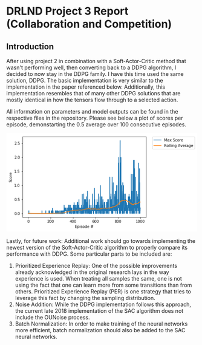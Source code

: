 # DRLND Project 3 Report (Collaboration and Competition)

## Introduction

After using project 2 in combination with a Soft-Actor-Critic method that wasn't performing well, then converting back to a DDPG algorithm, I decided to now stay in the DDPG family. I have this time used the same solution, DDPG. The basic implementation is very similar to the implementation in the paper referenced below. Additionally, this implementation resembles that of many other DDPG solutions that are mostly identical in how the tensors flow through to a selected action.

All information on parameters and model outputs can be found in the respective files in the repository. Please see below a plot of scores per episode, demonstarting the 0.5 average over 100 consecutive episodes.

![DDPG Plot of Rewards](https://github.com/pbaginski86/Deep_Reinforcement_Learning_Multi-Agent-Learning/blob/master/download.png)

Lastly, for future work:
Additional work should go towards implementing the newest version of the Soft-Actor-Critic algorithm
to properly compare its performance with DDPG. Some particular parts to be included are:
1. Prioritized Experience Replay: One of the possible improvements already acknowledged in
the original research lays in the way experience is used. When treating all samples the
same, one is not using the fact that one can learn more from some transitions than from
others. Prioritized Experience Replay (PER) is one strategy that tries to leverage this fact by
changing the sampling distribution.
2. Noise Addition: While the DDPG implementation follows this approach, the current late
2018 implementation of the SAC algorithm does not include the OUNoise process.
3. Batch Normalization: In order to make training of the neural networks more efficient, batch
normalization should also be added to the SAC neural networks.
